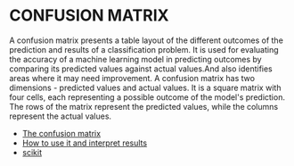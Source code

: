 # CONFUSION MATRIX

A confusion matrix presents a table layout of the different outcomes of the prediction and results of a classification problem. It is used for evaluating the accuracy of a machine learning model in predicting outcomes by comparing its predicted values against actual values.And also identifies areas where it may need improvement. A confusion matrix has two dimensions - predicted values and actual values. It is a square matrix with four cells, each representing a possible outcome of the model's prediction. The rows of the matrix represent the predicted values, while the columns represent the actual values. 

- [The confusion matrix](https://www.youtube.com/watch?v=Kdsp6soqA7o)
- [How to use it and interpret results](https://www.v7labs.com/blog/confusion-matrix-guide)
- [scikit](https://scikit-learn.org/stable/auto_examples/model_selection/plot_confusion_matrix.html)
